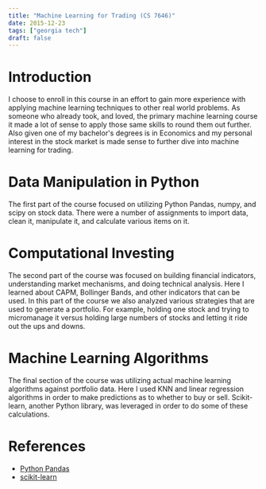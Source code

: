 ```yaml
---
title: "Machine Learning for Trading (CS 7646)"
date: 2015-12-23
tags: ["georgia tech"]
draft: false
---
```


# Introduction

I choose to enroll in this course in an effort to gain more experience with applying machine learning techniques to other real world problems. As someone who already took, and loved, the primary machine learning course it made a lot of sense to apply those same skills to round them out further. Also given one of my bachelor's degrees is in Economics and my personal interest in the stock market is made sense to further dive into machine learning for trading.

# Data Manipulation in Python

The first part of the course focused on utilizing Python Pandas, numpy, and scipy on stock data. There were a number of assignments to import data, clean it, manipulate it, and calculate various items on it.

# Computational Investing

The second part of the course was focused on building financial indicators, understanding market mechanisms, and doing technical analysis. Here I learned about CAPM, Bollinger Bands, and other indicators that can be used. In this part of the course we also analyzed various strategies that are used to generate a portfolio. For example, holding one stock and trying to micromanage it versus holding large numbers of stocks and letting it ride out the ups and downs.

# Machine Learning Algorithms

The final section of the course was utilizing actual machine learning algorithms against portfolio data. Here I used KNN and linear regression algorithms in order to make predictions as to whether to buy or sell. Scikit-learn, another Python library, was leveraged in order to do some of these calculations.

# References

* [Python Pandas](http://pandas.pydata.org/)
* [scikit-learn](http://scikit-learn.org/stable/index.html)
